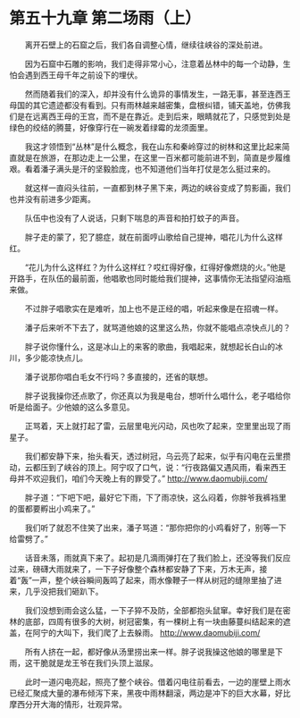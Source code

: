 # 第五十九章 第二场雨（上）


　　离开石壁上的石窟之后，我们各自调整心情，继续往峡谷的深处前进。

　　因为石窟中石雕的影响，我们走得非常小心，注意着丛林中的每一个动静，生怕会遇到西王母千年之前设下的埋伏。

　　然而随着我们的深入，却并没有什么诡异的事情发生，一路无事，甚至连西王母国的其它遗迹都没有看到。只有雨林越来越密集，盘根纠错，铺天盖地，仿佛我们是在远离西王母的王宫，而不是在靠近。走到后来，眼睛就花了，只感觉到处是绿色的绞结的腾蔓，好像穿行在一碗发着绿霉的龙须面里。

　　我这才领悟到“丛林”是什么概念，我在山东和秦岭穿过的树林和这里比起来简直就是在旅游，在那边走上一公里，在这里一百米都可能前进不到，简直是步履维艰。看着潘子满头是汗的坚毅脸庞，也不知道他们当年打仗是怎么挺过来的。

　　就这样一直闷头往前，一直都到林子黑下来，两边的峡谷变成了剪影画，我们也并没有前进多少距离。

　　队伍中也没有了人说话，只剩下喘息的声音和拍打蚊子的声音。

　　胖子走的蒙了，犯了臆症，就在前面哼山歌给自己提神，唱花儿为什么这样红。

　　“花儿为什么这样红？为什么这样红？哎红得好像，红得好像燃烧的火。”他是开路手，在队伍的最前面，他唱歌也同时能给我们提神，这事情你无法指望闷油瓶来做。

　　不过胖子唱歌实在是难听，加上也不是正经的唱，听起来像是在招魂一样。

　　潘子后来听不下去了，就骂道他娘的这里这么热，你就不能唱点凉快点儿的？

　　胖子说你懂什么，这是冰山上的来客的歌曲，我唱起来，就想起长白山的冰川，多少能凉快点儿。

　　潘子说那你唱白毛女不行吗？多直接的，还省的联想。

　　胖子说我操你还点歌了，你还真以为我是电台，想听什么唱什么，老子唱给你听是给面子。少他娘的这么多意见。

　　正骂着，天上就打起了雷，云层里电光闪动，风也吹了起来，空里里出现了雨星子。

　　我们都安静下来，抬头看天，透过树冠，乌云亮了起来，似乎有闪电在云里攒动，云都压到了峡谷的顶上。阿宁叹了口气，说：“行夜路偏又遇风雨，看来西王母并不欢迎我们，咱们今天晚上有的罪受了。” http://www.daomubiji.com/

　　胖子道：“下吧下吧，最好它下雨，下了雨凉快，这么闷着，你胖爷我裤裆里的蛋都要孵出小鸡来了。”

　　我们听了就忍不住笑了出来，潘子骂道：“那你把你的小鸡看好了，别等一下给雷劈了。”

　　话音未落，雨就真下来了。起初是几滴雨弹打在了我们脸上，还没等我们反应过来，磅礴大雨就来了，一下子好像整个森林都安静了下来，万木无声，接着“轰”一声，整个峡谷瞬间轰鸣了起来，雨水像鞭子一样从树冠的缝隙里抽了进来，几乎没把我们砸趴下。

　　我们没想到雨会这么猛，一下子猝不及防，全部都抱头鼠窜。幸好我们是在密林的底部，四周有很多的大树，树冠密集，有一棵树上有一块由藤蔓纠结起来的遮盖，在阿宁的大叫下，我们爬了上去躲雨。 http://www.daomubiji.com/

　　所有人挤在一起，都好像从汤里捞出来一样。胖子说我操这他娘的哪里是下雨，这干脆就是龙王爷在我们头顶上滋尿。

　　此时一道闪电亮起，照亮了整个峡谷。借着闪电往前看去，一边的崖壁上雨水已经汇聚成大量的瀑布倾泻下来，黑夜中雨林翻滚，两边是冲下的巨大水幕，好比摩西分开大海的情形，壮观异常。

